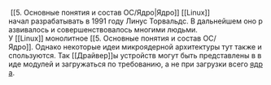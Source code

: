  [[5. Основные понятия и состав ОС/Ядро|Ядро]] [[Linux]] начал разрабатывать в 1991 году Линус Торвальдс. В дальнейшем оно развивалось и совершенствовалось многими людьми.  У [[Linux]] монолитное [[5. Основные понятия и состав ОС/Ядро]]. Однако некоторые идеи микроядерной архитектуры тут также используются. Так [[Драйвер]]ы устройств могут быть представлены в виде модулей и загружаться по требованию, а не при загрузки всего [ядра](5.%20Основные%20понятия%20и%20состав%20ОС/Ядро.md).